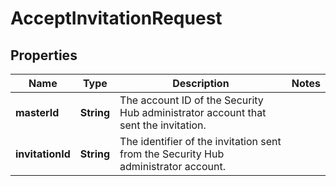 

# AcceptInvitationRequest


## Properties

| Name | Type | Description | Notes |
|------------ | ------------- | ------------- | -------------|
|**masterId** | **String** | The account ID of the Security Hub administrator account that sent the invitation. |  |
|**invitationId** | **String** | The identifier of the invitation sent from the Security Hub administrator account. |  |



